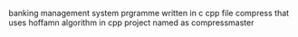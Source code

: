 banking management system prgramme written in c cpp
file compress that uses hoffamn algorithm in cpp project named as compressmaster
